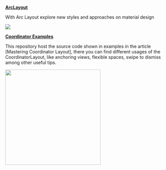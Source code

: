 **[ArcLayout](https://github.com/florent37/ArcLayout)**

With Arc Layout explore new styles and approaches on material design

<div>
<img src=https://raw.githubusercontent.com/florent37/ArcLayout/master/media/video1.gif>
</div>


**[Coordinator Examples](https://github.com/saulmm/CoordinatorExamples)**

This repository host the source code shown in examples in the article [Mastering Coordinator Layout], there you can find different usages of the CoordinatorLayout, like anchoring views, flexible spaces, swipe to dismiss among other useful tips.

<img src=https://github.com/saulmm/CoordinatorExamples/blob/master/art/example.gif width="300">
